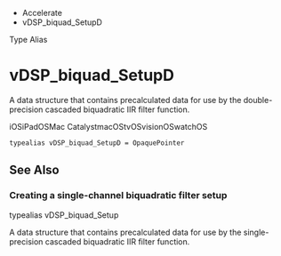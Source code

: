 

- Accelerate
-  vDSP_biquad_SetupD 

Type Alias

# vDSP_biquad_SetupD

A data structure that contains precalculated data for use by the double-precision cascaded biquadratic IIR filter function.

iOSiPadOSMac CatalystmacOStvOSvisionOSwatchOS

``` source
typealias vDSP_biquad_SetupD = OpaquePointer
```

## See Also

### Creating a single-channel biquadratic filter setup

typealias vDSP_biquad_Setup

A data structure that contains precalculated data for use by the single-precision cascaded biquadratic IIR filter function.

